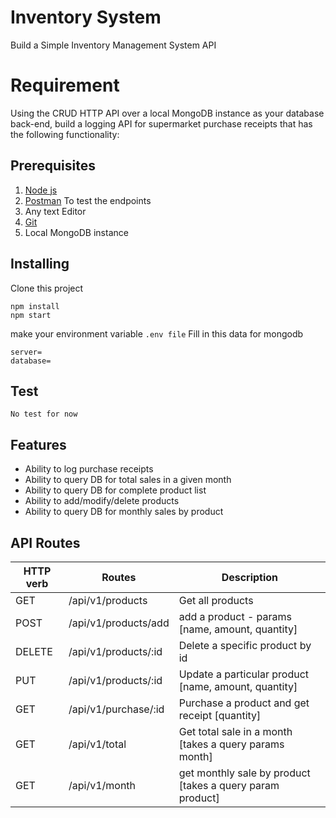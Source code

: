 # Inventory System
Build a Simple Inventory Management System API

# Requirement

Using the CRUD HTTP API over a local MongoDB instance as your database back-end, build a logging API for supermarket purchase receipts that has the following functionality:

## Prerequisites
1. [Node js](https://nodejs.org/en/)
2. [Postman](https://www.getpostman.com/) To test the endpoints
3. Any text Editor
4. [Git](https://git-scm.com/downloads)
4. Local MongoDB instance

## Installing

Clone this project

```shell
npm install
npm start
```
make your environment variable `.env file`
Fill in this data for mongodb
```
server=
database=
```

## Test
```shell
No test for now
```

## Features
- Ability to log purchase receipts
- Ability to query DB for total sales in a given month
- Ability to query DB for complete product list
- Ability to add/modify/delete products
- Ability to query DB for monthly sales by product

## API Routes

| HTTP verb | Routes  | Description |
|-----------| ------------- | ------------- |
| GET | /api/v1/products | Get all products |
| POST | /api/v1/products/add | add a product - params [name, amount, quantity]|
| DELETE | /api/v1/products/:id | Delete a specific product by id |
| PUT | /api/v1/products/:id | Update a particular product [name, amount, quantity] |
| GET | /api/v1/purchase/:id  | Purchase a product and get receipt [quantity]  |
| GET | /api/v1/total  | Get total sale in a month [takes a query params month] |
| GET | /api/v1/month  | get monthly sale by product [takes a query param product]|
